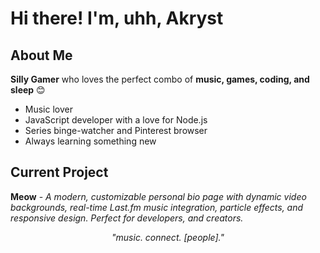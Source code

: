 # Hi there! I'm, uhh, Akryst

## About Me

**Silly Gamer** who loves the perfect combo of **music, games, coding, and sleep** 😊

- Music lover
- JavaScript developer with a love for Node.js
- Series binge-watcher and Pinterest browser
- Always learning something new

## Current Project

**Meow** - *A modern, customizable personal bio page with dynamic video backgrounds, real-time Last.fm music integration, particle effects, and responsive design. Perfect for developers, and creators.*

<div align="center">
  <i>"music. connect. [people]."</i>
</div>
